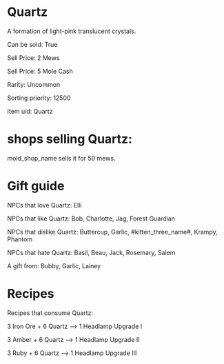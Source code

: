 # Quartz

A formation of light-pink translucent crystals.

Can be sold: True

Sell Price: 2 Mews

Sell Price: 5 Mole Cash

Rarity: Uncommon

Sorting priority: 12500

Item uid: Quartz

# shops selling Quartz:

mold_shop_name sells it for 50 mews.

# Gift guide

NPCs that love Quartz: Elli

NPCs that like Quartz: Bob, Charlotte, Jag, Forest Guardian

NPCs that dislike Quartz: Buttercup, Garlic, #kitten_three_name#, Krampy, Phantom

NPCs that hate Quartz: Basil, Beau, Jack, Rosemary, Salem

A gift from: Bubby, Garlic, Lainey

# Recipes

Recipes that consume Quartz:

3 Iron Ore + 6 Quartz --> 1 Headlamp Upgrade I

3 Amber + 6 Quartz --> 1 Headlamp Upgrade II

3 Ruby + 6 Quartz --> 1 Headlamp Upgrade III